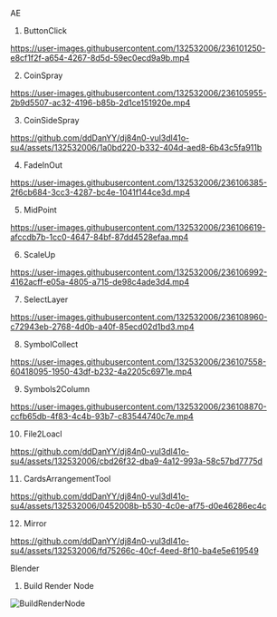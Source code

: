 AE

1. ButtonClick

https://user-images.githubusercontent.com/132532006/236101250-e8cf1f2f-a654-4267-8d5d-59ec0ecd9a9b.mp4

2. CoinSpray

https://user-images.githubusercontent.com/132532006/236105955-2b9d5507-ac32-4196-b85b-2d1ce151920e.mp4

3. CoinSideSpray

https://github.com/ddDanYY/dj84n0-vul3dl41o-su4/assets/132532006/1a0bd220-b332-404d-aed8-6b43c5fa911b

4. FadeInOut

https://user-images.githubusercontent.com/132532006/236106385-2f6cb684-3cc3-4287-bc4e-1041f144ce3d.mp4

5. MidPoint

https://user-images.githubusercontent.com/132532006/236106619-afccdb7b-1cc0-4647-84bf-87dd4528efaa.mp4

6. ScaleUp

https://user-images.githubusercontent.com/132532006/236106992-4162acff-e05a-4805-a715-de98c4ade3d4.mp4

7. SelectLayer

https://user-images.githubusercontent.com/132532006/236108960-c72943eb-2768-4d0b-a40f-85ecd02d1bd3.mp4

8. SymbolCollect

https://user-images.githubusercontent.com/132532006/236107558-60418095-1950-43df-b232-4a2205c6971e.mp4

9. Symbols2Column

https://user-images.githubusercontent.com/132532006/236108870-ccfb65db-4f83-4c4b-93b7-c83544740c7e.mp4

10. File2Loacl

https://github.com/ddDanYY/dj84n0-vul3dl41o-su4/assets/132532006/cbd26f32-dba9-4a12-993a-58c57bd7775d

11. CardsArrangementTool

https://github.com/ddDanYY/dj84n0-vul3dl41o-su4/assets/132532006/0452008b-b530-4c0e-af75-d0e46286ec4c

12. Mirror

https://github.com/ddDanYY/dj84n0-vul3dl41o-su4/assets/132532006/fd75266c-40cf-4eed-8f10-ba4e5e619549

Blender

1. Build Render Node

![BuildRenderNode](https://github.com/ddDanYY/dj84n0-vul3dl41o-su4/assets/132532006/8e95bb40-372b-4458-b733-338b8e93b02b)




